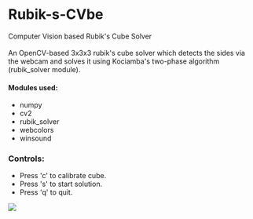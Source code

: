 # Rubik-s-CVbe
Computer Vision based Rubik's Cube Solver<br>
<br>
An OpenCV-based 3x3x3 rubik's cube solver which detects the sides via the webcam and solves it using Kociamba's two-phase algorithm (rubik_solver module).<br>
<h4>Modules used: </h4>
<ul>
  <li>numpy</li>
  <li>cv2</li>
  <li>rubik_solver</li>
  <li>webcolors</li>
  <li>winsound</li>
</ul>
<h3>Controls:</h3>
<ul>
  <li>
    Press 'c' to calibrate cube.
  </li>
  <li>
    Press 's' to start solution.
  </li>
  <li>
    Press 'q' to quit.
  </li>
</ul>
<image src="https://github.com/IshaanJain107/Rubik-s-CVbe/assets/118128699/38b543d7-2093-48e5-b010-dcd1f055941a"></image>

